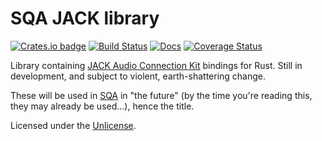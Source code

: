 SQA JACK library
================

[![Crates.io badge](https://img.shields.io/crates/v/sqa-jack.svg)](https://crates.io/crates/sqa-jack)
[![Build Status](https://travis-ci.org/eeeeeta/sqa-jack.svg?branch=master)](https://travis-ci.org/eeeeeta/sqa-jack)
[![Docs](https://docs.rs/sqa-jack/badge.svg)](https://docs.rs/sqa-jack)
[![Coverage Status](https://coveralls.io/repos/github/eeeeeta/sqa-jack/badge.svg?branch=coveralls-messiness)](https://coveralls.io/github/eeeeeta/sqa-jack?branch=coveralls-messiness)

Library containing [JACK Audio Connection Kit](http://jackaudio.org/) bindings for Rust.
Still in development, and subject to violent, earth-shattering change.

These will be used in [SQA](https://github.com/eeeeeta/sqa) in "the future" (by the time you're reading this, they may already
be used...), hence the title.

Licensed under the [Unlicense](http://unlicense.org/).

